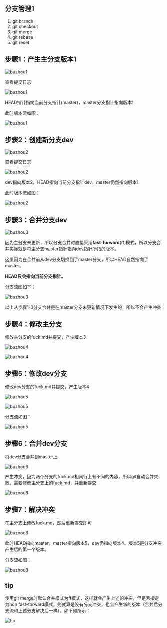 ## 分支管理1

1. git branch
2. git checkout
3. git merge
4. git rebase
5. git reset

## 步骤1：产生主分支版本1

![buzhou1](/Git/image/image14.jpg)

查看提交日志

![buzhou1](image/image18.jpg)

HEAD指针指向当前分支指针(master)，master分支指针指向版本1

此时版本流如图：

![buzhou1](image/image15.jpg)

## 步骤2：创建新分支dev

![buzhou2](image/image16.jpg)

查看提交日志

![buzhou2](image/image19.jpg)

dev指向版本2，HEAD指向当前分支指针dev，master仍然指向版本1

此时版本流如图：

![buzhou2](image/image17.jpg)

## 步骤3：合并分支dev

![buzhou3](image/image20.jpg)

因为主分支未更新，所以分支合并时直接采用**fast-forward**(ff)模式，所以分支合并实际就是将主分支master指针指向dev指针所指的版本。

这里因为在合并前从dev分支切换到了master分支，所以HEAD自然指向了master。

**HEAD只会指向当前分支指针。**

分支流图如下：

![buzhou3](image/image21.jpg)

以上从步骤1-3分支合并是在master分支未更新情况下发生的，所以不会产生冲突

## 步骤4：修改主分支

修改主分支的fuck.md并提交，产生版本3

![buzhou4](image/image22.jpg)

![buzhou4](image/image23.jpg)

## 步骤5：修改dev分支

修改dev分支的fuck.md并提交，产生版本4

![buzhou5](image/image24.jpg)

![buzhou5](image/image25.jpg)

分支流如图：

![buzhou5](image/image28.jpg)

## 步骤6：合并dev分支

将dev分支合并到master上

![buzhou6](image/image26.jpg)

产生冲突，因为两个分支的fuck.md相同行上有不同的内容，所以git自动合并失败。需要修改主分支上的fuck.md，并重新提交

![buzhou6](image/image27.jpg)

## 步骤7：解决冲突

在主分支上修改fuck.md，然后重新提交即可

![buzhou8](image/image29.jpg)

此时HEAD指向master，master指向版本5，dev仍指向版本4。版本5是分支冲突产生后的第一个版本。

分支流如图：

![buzhou8](image/image30.jpg)

## tip

使用git merge时默认合并模式为ff模式，这样就会产生上述的冲突。但是若指定为non fast-forward模式，则就算是没有分支冲突，也会产生新的版本（合并后分支流和上述分支解决后一样）。如下如所示：

![tip](image/image31.jpg)
